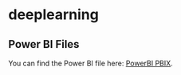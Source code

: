 # deeplearning


## Power BI Files
You can find the Power BI file here: [PowerBI PBIX](https://drive.google.com/file/d/12MC4QN91kqygYQSKhGw0R1o4gat76lCe/view?usp=sharing).
